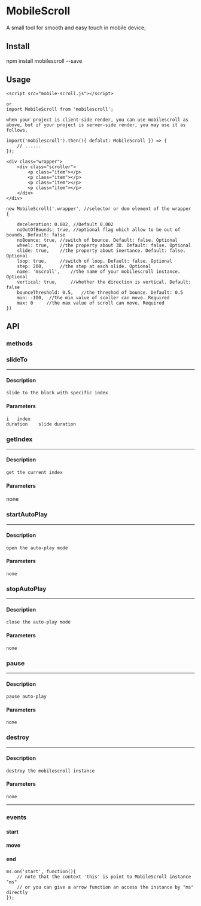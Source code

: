 # MobileScroll
A small tool for smooth and easy touch in mobile device;

## **Install**

npm install mobilescroll --save

## **Usage**

```
<script src="mobile-scroll.js"></script>

or
import MobileScroll from 'mobilescroll';

when your project is client-side render, you can use mobilescroll as above, but if your project is server-side render, you may use it as follows.

import('mobilescroll').then(({ defalut: MobileScroll }) => {
    // ......
});

```
```
<div class="wrapper">
    <div class="scroller">
        <p class="item"></p>
        <p class="item"></p>
        <p class="item"></p>
        <p class="item"></p>
    </div>
</div>
```

```
new MobileScroll('.wrapper', //selector or dom element of the wrapper
{
        
    deceleration: 0.002, //Default 0.002
    noOutOfBounds: true, //optional flag which allow to be out of bounds, Default: false
    noBounce: true, //switch of bounce. Default: false. Optional
    wheel: true,    //the property about 3D. Default: false. Optional
    slide: true,    //the property about inertance. Default: false. Optional
    loop: true,     //switch of loop. Default: false. Optional
    step: 200,      //the step at each slide. Optional
    name: 'mscroll',    //the name of your mobilescroll instance. Optional
    vertical: true,     //whether the direction is vertical. Default: false
    bounceThreshold: 0.5,   //the threshod of bounce. Default: 0.5
    min: -100,  //the min value of scoller can move. Required
    max: 0     //the max value of scroll can move. Required
})
```


## **API**

### methods

### slideTo
---
#### Description
    slide to the block with specific index
#### Parameters
    i   index
    duration    slide duration


### getIndex
---
#### Description
    get the current index
#### Parameters
   none

### startAutoPlay
---
#### Description
    open the auto-play mode
#### Parameters
    none

### stopAutoPlay
---
#### Description
    close the auto-play mode
#### Parameters
    none
    
### pause
---
#### Description
    pause auto-play
#### Parameters
    none

    
### destroy
---
#### Description
    destroy the mobilescroll instance
#### Parameters
    none

---
### 
### events

#### start
#### move
#### end

```
ms.on('start', function(){
    // note that the context 'this' is point to MobileScroll instance "ms"
    // or you can give a arrow function an access the instance by "ms" directly
});
```
